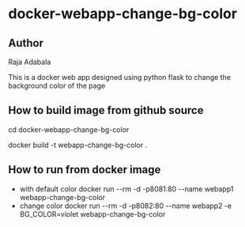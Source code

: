 
# docker-webapp-change-bg-color

## Author
Raja Adabala

This is a docker web app designed using python flask to change the background color of the page

## How to build image from github source

cd docker-webapp-change-bg-color

docker build -t webapp-change-bg-color .

## How to run from docker image
* with default color
docker run --rm -d -p8081:80 --name webapp1 webapp-change-bg-color
* change color
docker run --rm -d -p8082:80 --name webapp2 -e BG_COLOR=violet webapp-change-bg-color